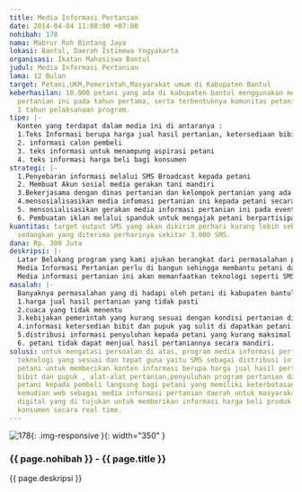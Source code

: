 ```yaml
---
title: Media Informasi Pertanian
date: 2014-04-04 11:08:00 +07:00
nohibah: 178
nama: Mabrur Roh Bintang Jaya
lokasi: Bantul, Daerah Istimewa Yogyakarta
organisasi: Ikatan Mahasiswa Bantul
judul: Media Informasi Pertanian
lama: 12 Bulan
target: Petani,UKM,Pemerintah,Masyarakat umum di Kabupaten Bantul
keberhasilan: 10.000 petani yang ada di kabupaten bantul menggunakan media informasi
  pertanian ini pada tahun pertama, serta terbentuknya komunitas petani daerah setelah
  1 tahun pelaksanaan program.
tipe: |-
  Konten yang terdapat dalam media ini di antaranya :
  1.Teks Informasi berupa harga jual hasil pertanian, ketersediaan bibit dan pupuk , alat-alat pertanian,penyuluhan program pertanian.
  2. informasi calon pembeli
  3. teks informasi untuk menampung aspirasi petani
  4. teks informasi harga beli bagi konsumen
strategi: |-
  1.Penyebaran informasi melalui SMS Broadcast kepada petani
  2. Membuat Akun sosial media gerakan tani mandiri
  3.Bekerjasama dengan dinas pertanian dan kelompok pertanian yang ada di kabupaten Bantul untuk mendukung gerakan media informasi pertanian ini.
  4.mensosialisasikan media infomasi pertanian ini kepada petani secara langsung
  5. mensosialisasikan gerakan media informasi pertanian ini pada event-event yang berkaitan dengan pertanian.
  6. Pembuatan iklan melalui spanduk untuk mengajak petani berpartisipasi pada media informasi pertanian ini
kuantitas: target output SMS yang akan dikirim perhari kurang lebih sebanyak 10.000,
  sedangkan yang diterima perharinya sekitar 3.000 SMS.
dana: Rp. 300 Juta
deskripsi: |-
  Latar Belakang program yang kami ajukan berangkat dari permasalahan pertanian yang ada di kabupaten bantul dan sekitarnya. yaitu minimnya informasi dan edukasi bagi petani serta program pemerintah yang kurang sesuai dengan kondisi pertanian yang ada .
  Media Informasi Pertanian perlu di bangun sehingga membantu petani dalam meningkatkan produksi pertanianya dengan memberikan informasi yang tepat dan sesuai dengan kebutuhan. Bagi pemerintah dapat mengetahui kondisi nyata pertanian sehingga kebijakan yang di buat tepat dan sesuai dengan kondisi pertanian daerah.
  Media informasi pertanian ini akan memanfaatkan teknologi seperti SMS , WEB dan Papan Informasi Digital.
masalah: |-
  Banyaknya permasalahan yang di hadapi oleh petani di kabupaten bantul dan sekitarnya seperti :
  1.harga jual hasil pertanian yang tidak pasti
  2.cuaca yang tidak menentu
  3.kebijakan pemerintah yang kurang sesuai dengan kondisi pertanian di daerah
  4.informasi ketersedian bibit dan pupuk yag sulit di dapatkan petani
  5.distribusi informasi penyuluhan kepada petani yang kurang maksimal.
  6. petani tidak dapat menjual hasil pertaniannya secara mandiri.
solusi: untuk mengatasi persoalan di atas, program media informasi pertanian ini menggunakan
  teknologi yang sesuai dan tepat guna yaitu SMS sebagai distribusi informasi kepada
  petani untuk memberikan konten informasi berupa harga jual hasil pertanian, ketersediaan
  bibit dan pupuk , alat-alat pertanian,penyuluhan program pertanian dan menghubungkan
  petani kepada pembeli langsung bagi petani yang memiliki keterbatasan komunikasi,
  kemudian web sebagai media informasi pertanian daerah untuk masyarakat. Papan informasi
  digital yang di tujukan untuk memberikan informasi harga beli produk pertanian terhadap
  konsumen secara real time.
---
```


![178](/static/img/hibahcms/178.png){: .img-responsive }{: width="350" }

### {{ page.nohibah }} - {{ page.title }}

{{ page.deskripsi }}
